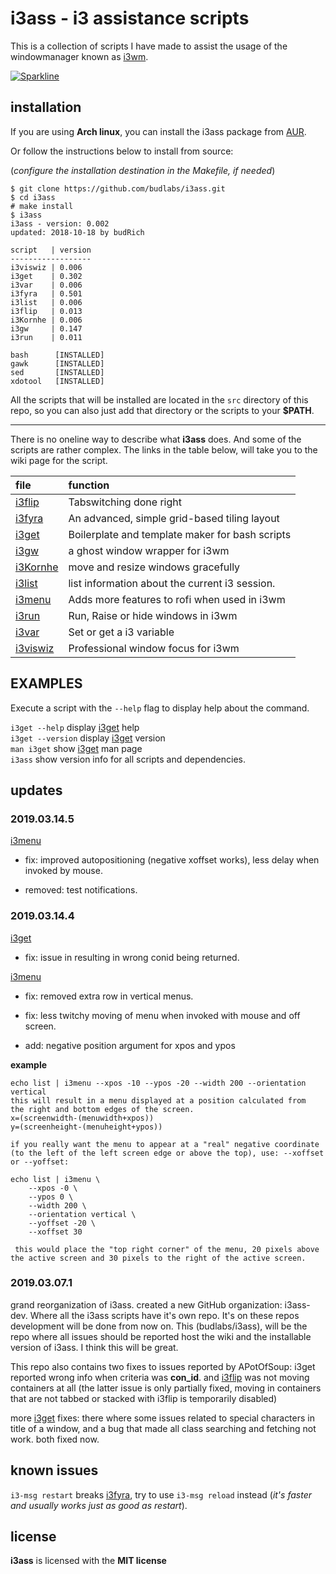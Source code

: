 # i3ass - i3 assistance scripts 

This is a collection of scripts I have made to assist the
usage of the windowmanager known as [i3wm].


[![Sparkline](https://stars.medv.io/budlabs/i3ass.svg)](https://stars.medv.io/budlabs/i3ass)



## installation

If you are using **Arch linux**, you can install the i3ass
package from [AUR].  

Or follow the instructions below to install from source:  

(*configure the installation destination in the Makefile,
if needed*)

``` text
$ git clone https://github.com/budlabs/i3ass.git
$ cd i3ass
# make install
$ i3ass
i3ass - version: 0.002
updated: 2018-10-18 by budRich

script   | version
------------------
i3viswiz | 0.006
i3get    | 0.302
i3var    | 0.006
i3fyra   | 0.501
i3list   | 0.006
i3flip   | 0.013
i3Kornhe | 0.006
i3gw     | 0.147
i3run    | 0.011

bash      [INSTALLED]
gawk      [INSTALLED]
sed       [INSTALLED]
xdotool   [INSTALLED]
```


All the scripts that will be installed are located in the
`src` directory of this repo, so you can also just add that
directory or the scripts to your **$PATH**.  

---

There is no oneline way to describe what **i3ass** does.
And some of the scripts are rather complex. The links in the
table below, will take you to the wiki page for the script.

|**file**  |     **function**          |
|:---------|:--------------------------|
|[i3flip] | Tabswitching done right
|[i3fyra] | An advanced, simple grid-based tiling layout
|[i3get] | Boilerplate and template maker for bash scripts
|[i3gw] | a ghost window wrapper for i3wm
|[i3Kornhe] | move and resize windows gracefully
|[i3list] | list information about the current i3 session.
|[i3menu] | Adds more features to rofi when used in i3wm
|[i3run] | Run, Raise or hide windows in i3wm
|[i3var] | Set or get a i3 variable
|[i3viswiz] | Professional window focus for i3wm

EXAMPLES
--------

Execute a script with the `--help` flag to display help
about the command.

`i3get --help` display [i3get] help  
`i3get --version` display [i3get] version  
`man i3get` show [i3get] man page  
`i3ass` show version info for all scripts and dependencies.
## updates

### 2019.03.14.5

[i3menu]  
- fix: improved autopositioning (negative xoffset works), less delay when invoked by mouse. 

- removed: test notifications.



### 2019.03.14.4


[i3get]  
- fix: issue in resulting in wrong conid being returned.  

[i3menu]  
- fix: removed extra row in vertical menus. 

- fix: less twitchy moving of menu when invoked with mouse and off screen. 

- add: negative position argument for xpos and ypos


**example**  
```
echo list | i3menu --xpos -10 --ypos -20 --width 200 --orientation vertical
this will result in a menu displayed at a position calculated from
the right and bottom edges of the screen.
x=(screenwidth-(menuwidth+xpos))
y=(screenheight-(menuheight+ypos))

if you really want the menu to appear at a "real" negative coordinate (to the left of the left screen edge or above the top), use: --xoffset or --yoffset:

echo list | i3menu \
    --xpos -0 \
    --ypos 0 \
    --width 200 \
    --orientation vertical \
    --yoffset -20 \
    --xoffset 30

 this would place the "top right corner" of the menu, 20 pixels above the active screen and 30 pixels to the right of the active screen.

```







### 2019.03.07.1


grand reorganization of i3ass. created a new GitHub
organization: i3ass-dev. Where all the i3ass scripts have
it's own repo. It's on these repos development will be done
from now on. This (budlabs/i3ass), will be the repo where
all issues should be reported host the wiki and the
installable version of i3ass. I think this will be great.

This repo also contains two fixes to issues reported by
APotOfSoup: i3get reported wrong info when criteria was
**con_id**. and [i3flip] was not moving containers at all
(the latter issue is only partially fixed, moving in
containers that are not tabbed or stacked with i3flip is
temporarily disabled)

more [i3get] fixes: there where some issues related to
special characters in title of a window, and a bug that made
all class searching and fetching not work. both fixed now.



## known issues

`i3-msg restart` breaks [i3fyra], try to use `i3-msg
reload` instead (*it's faster and usually works just as good
as restart*).

[wiki]: https://github.com/budlabs/i3ass/wiki
[Makefile]: https://github.com/budRich/i3ass/blob/master/Makefile
[install.sh]: https://github.com/budRich/i3ass/blob/master/install.sh
[i3add]: https://github.com/budRich/scripts/i3add/
[AUR]: https://aur.archlinux.org/packages/i3ass/
[i3]: https://i3wm.org/
[i3wm]: https://i3wm.org/
[bashbud]: https://github.com/budlabs/bashbud
[i3flip]: https://github.com/budlabs/i3ass/wiki/10AS_i3flip
[i3fyra]: https://github.com/budlabs/i3ass/wiki/11AS_i3fyra
[i3get]: https://github.com/budlabs/i3ass/wiki/12AS_i3get
[i3gw]: https://github.com/budlabs/i3ass/wiki/13AS_i3gw
[i3Kornhe]: https://github.com/budlabs/i3ass/wiki/14AS_i3Kornhe
[i3list]: https://github.com/budlabs/i3ass/wiki/15AS_i3list
[i3menu]: https://github.com/budlabs/i3ass/wiki/16AS_i3menu
[i3run]: https://github.com/budlabs/i3ass/wiki/17AS_i3run
[i3var]: https://github.com/budlabs/i3ass/wiki/18AS_i3var
[i3viswiz]: https://github.com/budlabs/i3ass/wiki/19AS_i3viswiz



## license

**i3ass** is licensed with the **MIT license**


